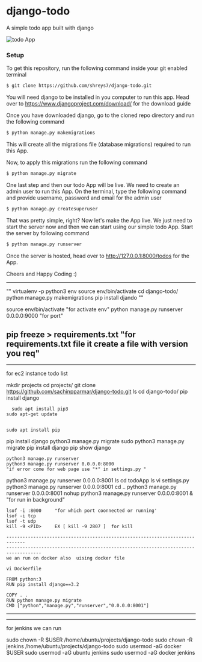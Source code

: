 # django-todo
A simple todo app built with django

![todo App](https://raw.githubusercontent.com/shreys7/django-todo/develop/staticfiles/todoApp.png)
### Setup
To get this repository, run the following command inside your git enabled terminal
```bash
$ git clone https://github.com/shreys7/django-todo.git
```
You will need django to be installed in you computer to run this app. Head over to https://www.djangoproject.com/download/ for the download guide

Once you have downloaded django, go to the cloned repo directory and run the following command

```bash
$ python manage.py makemigrations
```

This will create all the migrations file (database migrations) required to run this App.

Now, to apply this migrations run the following command
```bash
$ python manage.py migrate
```

One last step and then our todo App will be live. We need to create an admin user to run this App. On the terminal, type the following command and provide username, password and email for the admin user
```bash
$ python manage.py createsuperuser
```

That was pretty simple, right? Now let's make the App live. We just need to start the server now and then we can start using our simple todo App. Start the server by following command

```bash
$ python manage.py runserver
```

Once the server is hosted, head over to http://127.0.0.1:8000/todos for the App.

Cheers and Happy Coding :)

------------------------------
"" virtualenv -p python3 env
 source env/bin/activate
 cd django-todo/
 python manage.py makemigrations
 pip install djando ""

source env/bin/activate     "for activate env"
python manage.py runserver 0.0.0.0:9000                    "for port"

pip freeze > requirements.txt                "for requirements.txt file it create a file with version you req"
-----------------------------------------------------------------------------------------------------------
---------------------------------------------------------------------------------------------------------------
for ec2 instance todo list

mkdir projects
     cd projects/
    git clone https://github.com/sachinpparmar/django-todo.git
     ls
      cd django-todo/
      pip install django
   
      sudo apt install pip3
    sudo apt-get update
   
   
    sudo apt install pip
   pip install django
    python3 manage.py migrate
   sudo python3 manage.py migrate
    pip install django
    pip show django
                                       
   
    python3 manage.py runserver                   
    python3 manage.py runserver 0.0.0.0:8000                                "if error come for web page use "*" in settings.py "
   python3 manage.py runserver 0.0.0.0:8001
   ls
   cd todoApp
   ls
    vi settings.py 
   python3 manage.py runserver 0.0.0.0:8001
    cd ..
   python3 manage.py runserver 0.0.0.0:8001
    nohup python3 manage.py runserver 0.0.0.0:8001 &              "for run in background"    
    
    
    lsof -i :8000     "for which port coonnected or running'
    lsof -i tcp
    lsof -t udp
    kill -9 <PID>     EX [ kill -9 2807 ]  for kill 
    
    -----------------------------------------------------------------------------
    -----------------------------------------------------------------------------------
    we an run on docker also  uising docker file 
    
    vi Dockerfile
    
    FROM python:3
    RUN pip install django==3.2

    COPY . .
    RUN python manage.py migrate
    CMD ["python","manage.py","runserver","0.0.0.0:8001"] 
    
 ---------------------------------------
 ----------------------------------
 for jenkins we can run 
 
  sudo chown -R $USER /home/ubuntu/projects/django-todo
  sudo chown -R jenkins /home/ubuntu/projects/django-todo
  sudo usermod -aG docker $USER
  sudo usermod -aG ubuntu jenkins 
  sudo usermod -aG docker jenkins
  

    

